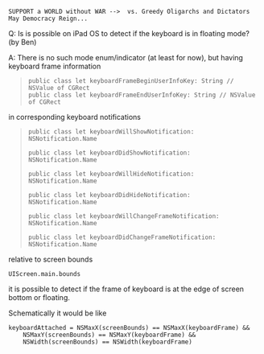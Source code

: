 ```
SUPPORT a WORLD without WAR -->  vs. Greedy Oligarchs and Dictators
May Democracy Reign... 
```

Q: Is is possible on iPad OS to detect if the keyboard is in floating mode? (by Ben)

A: There is no such mode enum/indicator (at least for now), but having keyboard frame information

>     public class let keyboardFrameBeginUserInfoKey: String // NSValue of CGRect
>     public class let keyboardFrameEndUserInfoKey: String // NSValue of CGRect

in corresponding keyboard notifications

>     public class let keyboardWillShowNotification: NSNotification.Name
> 
>     public class let keyboardDidShowNotification: NSNotification.Name
> 
>     public class let keyboardWillHideNotification: NSNotification.Name
> 
>     public class let keyboardDidHideNotification: NSNotification.Name
> 
>     public class let keyboardWillChangeFrameNotification: NSNotification.Name
> 
>     public class let keyboardDidChangeFrameNotification: NSNotification.Name


relative to screen bounds

    UIScreen.main.bounds

it is possible to detect if the frame of keyboard is at the edge of screen bottom or floating.

Schematically it would be like

    keyboardAttached = NSMaxX(screenBounds) == NSMaxX(keyboardFrame) &&
        NSMaxY(screenBounds) == NSMaxY(keyboardFrame) && 
        NSWidth(screenBounds) == NSWidth(keyboardFrame)
        

